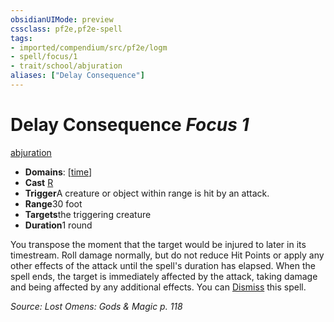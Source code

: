 ```yaml
---
obsidianUIMode: preview
cssclass: pf2e,pf2e-spell
tags:
- imported/compendium/src/pf2e/logm
- spell/focus/1
- trait/school/abjuration
aliases: ["Delay Consequence"]
---
```

# Delay Consequence *Focus 1*   
[abjuration](abjuration.md)  

- **Domains**: [[time](../setting/domains.md#Time)]
- **Cast** [R](chapter-9-playing-the-game.md#Actions "Reaction") 
- **Trigger**A creature or object within range is hit by an attack.
- **Range**30 foot
- **Targets**the triggering creature
- **Duration**1 round

You transpose the moment that the target would be injured to later in its timestream. Roll damage normally, but do not reduce Hit Points or apply any other effects of the attack until the spell's duration has elapsed. When the spell ends, the target is immediately affected by the attack, taking damage and being affected by any additional effects. You can [Dismiss](dismiss.md) this spell.

*Source: Lost Omens: Gods & Magic p. 118*